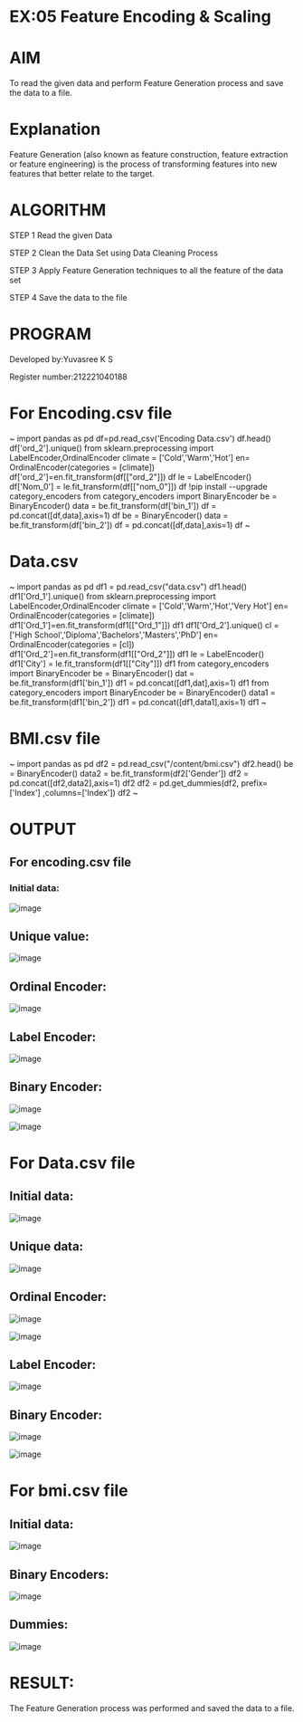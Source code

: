 # EX:05 Feature Encoding & Scaling

# AIM
To read the given data and perform Feature Generation process and save the data to a file.

# Explanation
Feature Generation (also known as feature construction, feature extraction or feature engineering) is the process of transforming features into new features that better relate to the target.

# ALGORITHM
STEP 1
Read the given Data

STEP 2
Clean the Data Set using Data Cleaning Process

STEP 3
Apply Feature Generation techniques to all the feature of the data set

STEP 4
Save the data to the file

# PROGRAM
Developed by:Yuvasree K S

Register number:212221040188

# For Encoding.csv file
~
import pandas as pd
df=pd.read_csv('Encoding Data.csv')
df.head()
df['ord_2'].unique()
from sklearn.preprocessing import LabelEncoder,OrdinalEncoder
climate = ['Cold','Warm','Hot']
en= OrdinalEncoder(categories = [climate])
df['ord_2']=en.fit_transform(df[["ord_2"]])
df
le = LabelEncoder()
df['Nom_0'] = le.fit_transform(df[["nom_0"]])
df
!pip install --upgrade category_encoders
from category_encoders import BinaryEncoder
be = BinaryEncoder()
data = be.fit_transform(df['bin_1'])
df  = pd.concat([df,data],axis=1)
df
be = BinaryEncoder()
data = be.fit_transform(df['bin_2'])
df  = pd.concat([df,data],axis=1)
df
~
# Data.csv
~
import pandas as pd
df1 = pd.read_csv("data.csv")
df1.head()
df1['Ord_1'].unique()
from sklearn.preprocessing import LabelEncoder,OrdinalEncoder
climate = ['Cold','Warm','Hot','Very Hot']
en= OrdinalEncoder(categories = [climate])
df1['Ord_1']=en.fit_transform(df1[["Ord_1"]])
df1
df1['Ord_2'].unique()
cl = ['High School','Diploma','Bachelors','Masters','PhD']
en= OrdinalEncoder(categories = [cl])
df1['Ord_2']=en.fit_transform(df1[["Ord_2"]])
df1
le = LabelEncoder()
df1['City'] = le.fit_transform(df1[["City"]])
df1
from category_encoders import BinaryEncoder
be = BinaryEncoder()
dat = be.fit_transform(df1['bin_1'])
df1  = pd.concat([df1,dat],axis=1)
df1
from category_encoders import BinaryEncoder
be = BinaryEncoder()
data1 = be.fit_transform(df1['bin_2'])
df1  = pd.concat([df1,data1],axis=1)
df1
~
# BMI.csv file
~
import pandas as pd
df2 = pd.read_csv("/content/bmi.csv")
df2.head()
be = BinaryEncoder()
data2 = be.fit_transform(df2['Gender'])
df2  = pd.concat([df2,data2],axis=1)
df2
df2 = pd.get_dummies(df2, prefix=['Index'] ,columns=['Index'])
df2
~
# OUTPUT
## For encoding.csv file
### Initial data:
![image](https://github.com/Poojariyaa/ODD2023-Datascience-Ex-05/assets/127511817/b85bb104-370b-4673-a93f-8cee7ae799ac)


## Unique value:
![image](https://github.com/Poojariyaa/ODD2023-Datascience-Ex-05/assets/127511817/b8dde99f-262b-4c99-b4a1-d1c6892c7a82)


## Ordinal Encoder:
![image](https://github.com/Poojariyaa/ODD2023-Datascience-Ex-05/assets/127511817/96659ab1-9e8d-46f8-bd4d-198ef6bd35d1)


## Label Encoder:
![image](https://github.com/Poojariyaa/ODD2023-Datascience-Ex-05/assets/127511817/b38e8e8d-acc2-446b-a8ea-4ef8c37218e0)


## Binary Encoder:
![image](https://github.com/Poojariyaa/ODD2023-Datascience-Ex-05/assets/127511817/d76de1a2-3a75-4413-af14-262a6d665768)


![image](https://github.com/Poojariyaa/ODD2023-Datascience-Ex-05/assets/127511817/1fde4a38-8dbc-4201-90b7-125e5cf5ecbb)


# For Data.csv file
## Initial data:
![image](https://github.com/Poojariyaa/ODD2023-Datascience-Ex-05/assets/127511817/129e2013-490b-48bf-93fd-2fe4ae7329b7)


## Unique data:
![image](https://github.com/Poojariyaa/ODD2023-Datascience-Ex-05/assets/127511817/ee8f56ec-42a0-4e8d-a595-c38ffeb7e256)


## Ordinal Encoder:
![image](https://github.com/Poojariyaa/ODD2023-Datascience-Ex-05/assets/127511817/1c76c15a-290d-4755-8bd7-35846e0212c7)


![image](https://github.com/Poojariyaa/ODD2023-Datascience-Ex-05/assets/127511817/90b00f57-335f-494b-b5b7-121ea93b1e96)


## Label Encoder:
![image](https://github.com/Poojariyaa/ODD2023-Datascience-Ex-05/assets/127511817/d79ba3ce-a0ec-428b-a39c-f5425ef669de)

## Binary Encoder:
![image](https://github.com/Poojariyaa/ODD2023-Datascience-Ex-05/assets/127511817/d5669ef4-2e2b-40b3-aa61-da4f0b85bc8f)

![image](https://github.com/Poojariyaa/ODD2023-Datascience-Ex-05/assets/127511817/95a18998-e2ae-472e-b33c-df12216c6691)

# For bmi.csv file
## Initial data:
![image](https://github.com/Poojariyaa/ODD2023-Datascience-Ex-05/assets/127511817/1caa8036-0d31-4b66-b60b-c3e5b5c731d5)

## Binary Encoders:
![image](https://github.com/Poojariyaa/ODD2023-Datascience-Ex-05/assets/127511817/d6335bcb-68c3-4cf2-9a0d-6737e09ac133)


## Dummies:
![image](https://github.com/Poojariyaa/ODD2023-Datascience-Ex-05/assets/127511817/6f3b1921-6e88-421f-b865-41c3bd9cbbc5)


# RESULT:
The Feature Generation process was performed and saved the data to a file.
